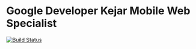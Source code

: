 # Google Developer Kejar Mobile Web Specialist

[![Build Status](https://travis-ci.org/haifahrul/google-mws.svg?branch=master)](https://travis-ci.org/nafiesl/Laravel-TDD)
